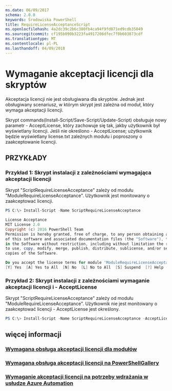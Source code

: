 ```yaml
---
ms.date: 06/09/2017
schema: 2.0.0
keywords: Środowiska PowerShell
title: RequireLicenseAcceptanceScript
ms.openlocfilehash: 4a2dc39c2b6c380fb4ca94f9fd071ed9cdb35049
ms.sourcegitcommit: cf195b090b3223fa4917206dfec7f0b603873cdf
ms.translationtype: MT
ms.contentlocale: pl-PL
ms.lasthandoff: 04/09/2018
---
```

# <a name="requiring-license-acceptance-for-scripts"></a>Wymaganie akceptacji licencji dla skryptów

Akceptacja licencji nie jest obsługiwana dla skryptów. Jednak jest obsługiwany scenariusz, w którym skrypt jest zależna od moduł, który wymaga akceptacji licencji.

Skrypt commands(Install-Script/Save-Script/Update-Script) obsługuje nowy parametr - AcceptLicense, który zachowuje się tak, jakby użytkownik był wyświetlany licencji. Jeśli nie określono - AcceptLicense; użytkownik będzie wyświetlany license.txt zależnych modułu i poproszony o zaakceptowanie licencji.

## <a name="examples"></a>PRZYKŁADY

### <a name="example-1-install-script-with-dependencies-requiring-license-acceptance"></a>Przykład 1: Skrypt instalacji z zależnościami wymagająca akceptacji licencji
Skrypt "ScriptRequireLicenseAcceptance" zależy od modułu "ModuleRequireLicenseAcceptance". Użytkownik jest monitowany o zaakceptować licencji.
```PowerShell
PS C:\> Install-Script -Name ScriptRequireLicenseAcceptance

License Acceptance
MIT License 2.0
Copyright (c) 2016 PowerShell Team
Permission is hereby granted, free of charge, to any person obtaining a copy
of this software and associated documentation files (the "Software"), to deal
in the Software without restriction, including without limitation the rights
to use, copy, modify, merge, publish, distribute, sublicense, and/or sell
copies of the Software.

Do you accept the license terms for module 'ModuleRequireLicenseAcceptance'.
[Y] Yes  [A] Yes to All  [N] No  [L] No to All  [S] Suspend  [?] Help (default is "N"):
```

### <a name="example-2-install-script-with-dependencies-requiring-license-acceptance-and--acceptlicense"></a>Przykład 2: Skrypt instalacji z zależnościami wymaganie akceptacji licencji i - AcceptLicense
Skrypt "ScriptRequireLicenseAcceptance" zależy od modułu "ModuleRequireLicenseAcceptance". Użytkownik nie jest monitowany o zaakceptować licencji - AcceptLicense jest określony.
```PowerShell
PS C:\> Install-Script -Name ScriptRequireLicenseAcceptance -AcceptLicense
```

## <a name="more-details"></a>więcej informacji
### <a name="require-license-acceptance-support-for-modulesmodulerequirelicenseacceptancemd"></a>[Wymagana obsługa akceptacji licencji dla modułów](../module/RequireLicenseAcceptance.md)

### <a name="require-license-acceptance-support-on-powershellgallerypsgallerypsgalleryrequireslicenseacceptancemd"></a>[Wymagana obsługa akceptacji licencji na PowerShellGallery](../../psgallery/psgallery_requires_license_acceptance.md)

### <a name="require-license-acceptance-on-deploy-to-azure-automationpsgallerypsgallerydeploytoazureautomationrequirelicenseacceptancemd"></a>[Wymaganie akceptacji licencji na potrzeby wdrażania w usłudze Azure Automation](../../psgallery/psgallery_deploy_to_azure_automation_requireLicenseAcceptance.md)